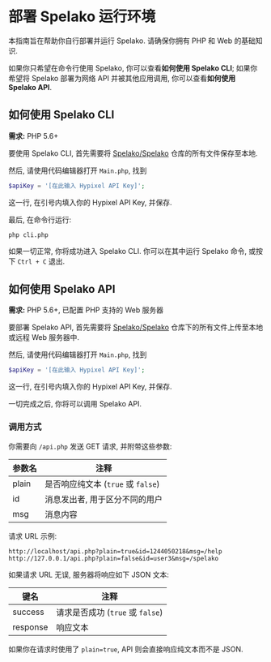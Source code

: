 # 部署 Spelako 运行环境
本指南旨在帮助你自行部署并运行 Spelako. 请确保你拥有 PHP 和 Web 的基础知识.

如果你只希望在命令行使用 Spelako, 你可以查看**如何使用 Spelako CLI**; 如果你希望将 Spelako 部署为网络 API 并被其他应用调用, 你可以查看**如何使用 Spelako API**.

## 如何使用 Spelako CLI
**需求:** PHP 5.6+

要使用 Spelako CLI, 首先需要将 [Spelako/Spelako](https://github.com/Spelako/Spelako) 仓库的所有文件保存至本地.

然后, 请使用代码编辑器打开 `Main.php`, 找到
```php
$apiKey = '[在此输入 Hypixel API Key]';
```
这一行, 在引号内填入你的 Hypixel API Key, 并保存.

最后, 在命令行运行:
```winbatch
php cli.php
```
如果一切正常, 你将成功进入 Spelako CLI. 你可以在其中运行 Spelako 命令, 或按下 `Ctrl + C` 退出.

## 如何使用 Spelako API
**需求:** PHP 5.6+, 已配置 PHP 支持的 Web 服务器

要部署 Spelako API, 首先需要将 [Spelako/Spelako](https://github.com/Spelako/Spelako) 仓库下的所有文件上传至本地或远程 Web 服务器中.

然后, 请使用代码编辑器打开 `Main.php`, 找到
```php
$apiKey = '[在此输入 Hypixel API Key]';
```
这一行, 在引号内填入你的 Hypixel API Key, 并保存.

一切完成之后, 你将可以调用 Spelako API.

### 调用方式
你需要向 `/api.php` 发送 GET 请求, 并附带这些参数:

| 参数名 | 注释 |
| - | - |
| plain | 是否响应纯文本 (`true` 或 `false`) |
| id | 消息发出者, 用于区分不同的用户 |
| msg | 消息内容 |

请求 URL 示例:
```
http://localhost/api.php?plain=true&id=1244050218&msg=/help
http://127.0.0.1/api.php?plain=false&id=user3&msg=/spelako
```

如果请求 URL 无误, 服务器将响应如下 JSON 文本:

| 键名 | 注释 |
| - | - |
| success | 请求是否成功 (`true` 或 `false`) |
| response | 响应文本 |

如果你在请求时使用了 `plain=true`, API 则会直接响应纯文本而不是 JSON.